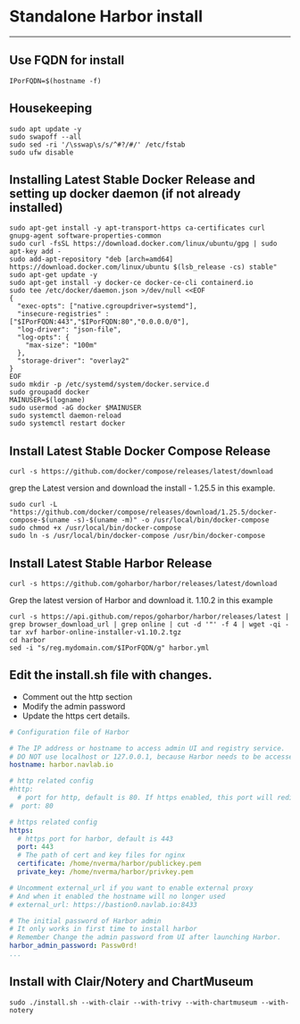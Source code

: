 # Standalone Harbor install
----
## Use FQDN for install

```
IPorFQDN=$(hostname -f)
```

## Housekeeping
```
sudo apt update -y
sudo swapoff --all
sudo sed -ri '/\sswap\s/s/^#?/#/' /etc/fstab
sudo ufw disable
```

## Installing Latest Stable Docker Release and setting up docker daemon (if not already installed)
```
sudo apt-get install -y apt-transport-https ca-certificates curl gnupg-agent software-properties-common
sudo curl -fsSL https://download.docker.com/linux/ubuntu/gpg | sudo apt-key add -
sudo add-apt-repository "deb [arch=amd64] https://download.docker.com/linux/ubuntu $(lsb_release -cs) stable"
sudo apt-get update -y
sudo apt-get install -y docker-ce docker-ce-cli containerd.io
sudo tee /etc/docker/daemon.json >/dev/null <<EOF
{
  "exec-opts": ["native.cgroupdriver=systemd"],
  "insecure-registries" : ["$IPorFQDN:443","$IPorFQDN:80","0.0.0.0/0"],
  "log-driver": "json-file",
  "log-opts": {
    "max-size": "100m"
  },
  "storage-driver": "overlay2"
}
EOF
sudo mkdir -p /etc/systemd/system/docker.service.d
sudo groupadd docker
MAINUSER=$(logname)
sudo usermod -aG docker $MAINUSER
sudo systemctl daemon-reload
sudo systemctl restart docker
```

## Install Latest Stable Docker Compose Release
```
curl -s https://github.com/docker/compose/releases/latest/download
```
grep the Latest version and download the install - 1.25.5 in this example. 
```
sudo curl -L "https://github.com/docker/compose/releases/download/1.25.5/docker-compose-$(uname -s)-$(uname -m)" -o /usr/local/bin/docker-compose
sudo chmod +x /usr/local/bin/docker-compose
sudo ln -s /usr/local/bin/docker-compose /usr/bin/docker-compose
```

## Install Latest Stable Harbor Release
```
curl -s https://github.com/goharbor/harbor/releases/latest/download
```
Grep the latest version of Harbor and download it. 1.10.2 in this example

```
curl -s https://api.github.com/repos/goharbor/harbor/releases/latest | grep browser_download_url | grep online | cut -d '"' -f 4 | wget -qi -
tar xvf harbor-online-installer-v1.10.2.tgz
cd harbor
sed -i "s/reg.mydomain.com/$IPorFQDN/g" harbor.yml
```

## Edit the install.sh file with changes.
* Comment out the http section
* Modify the admin password
* Update the https cert details.

```yaml
# Configuration file of Harbor

# The IP address or hostname to access admin UI and registry service.
# DO NOT use localhost or 127.0.0.1, because Harbor needs to be accessed by external clients.
hostname: harbor.navlab.io

# http related config
#http:
  # port for http, default is 80. If https enabled, this port will redirect to https port
#  port: 80

# https related config
https:
  # https port for harbor, default is 443
  port: 443
  # The path of cert and key files for nginx
  certificate: /home/nverma/harbor/publickey.pem
  private_key: /home/nverma/harbor/privkey.pem

# Uncomment external_url if you want to enable external proxy
# And when it enabled the hostname will no longer used
# external_url: https://bastion0.navlab.io:8433

# The initial password of Harbor admin
# It only works in first time to install harbor
# Remember Change the admin password from UI after launching Harbor.
harbor_admin_password: Passw0rd!
...
```
## Install with Clair/Notery and ChartMuseum 
```
sudo ./install.sh --with-clair --with-trivy --with-chartmuseum --with-notery
```
